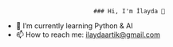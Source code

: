                              ### Hi, I'm İlayda 👋

- 🌱 I’m currently learning Python & AI
- 📫 How to reach me: ilaydaartik@gmail.com
